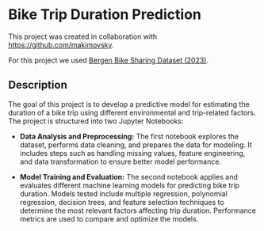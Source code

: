 # Bike Trip Duration Prediction
This project was created in collaboration with https://github.com/makimovsky.

For this project we used [Bergen Bike Sharing Dataset (2023)](https://www.kaggle.com/datasets/amykzhang/bergen-bike-sharing-dataset-2023).
## Description
The goal of this project is to develop a predictive model for estimating the duration of a bike trip using different environmental and trip-related factors. The project is structured into two Jupyter Notebooks:

 - **Data Analysis and Preprocessing:** The first notebook explores the dataset, performs data cleaning, and prepares the data for modeling. It includes steps such as handling missing values, feature engineering, and data transformation to ensure better model performance.

- **Model Training and Evaluation:** The second notebook applies and evaluates different machine learning models for predicting bike trip duration. Models tested include multiple regression, polynomial regression, decision trees, and feature selection techniques to determine the most relevant factors affecting trip duration. Performance metrics are used to compare and optimize the models.
